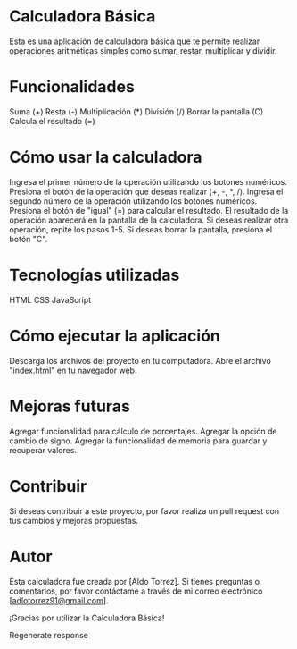 # Calculadora Básica
Esta es una aplicación de calculadora básica que te permite realizar operaciones aritméticas simples como sumar, restar, multiplicar y dividir.

# Funcionalidades
Suma (+)
Resta (-)
Multiplicación (*)
División (/)
Borrar la pantalla (C)
Calcula el resultado (=)

# Cómo usar la calculadora
Ingresa el primer número de la operación utilizando los botones numéricos.
Presiona el botón de la operación que deseas realizar (+, -, *, /).
Ingresa el segundo número de la operación utilizando los botones numéricos.
Presiona el botón de "igual" (=) para calcular el resultado.
El resultado de la operación aparecerá en la pantalla de la calculadora.
Si deseas realizar otra operación, repite los pasos 1-5. Si deseas borrar la pantalla, presiona el botón "C".

# Tecnologías utilizadas
HTML
CSS
JavaScript

# Cómo ejecutar la aplicación
Descarga los archivos del proyecto en tu computadora.
Abre el archivo "index.html" en tu navegador web.

# Mejoras futuras
Agregar funcionalidad para cálculo de porcentajes.
Agregar la opción de cambio de signo.
Agregar la funcionalidad de memoria para guardar y recuperar valores.

# Contribuir
Si deseas contribuir a este proyecto, por favor realiza un pull request con tus cambios y mejoras propuestas.

# Autor
Esta calculadora fue creada por [Aldo Torrez]. Si tienes preguntas o comentarios, por favor contáctame a través de mi correo electrónico [adlotorrez91@gmail.com].

¡Gracias por utilizar la Calculadora Básica!




Regenerate response

